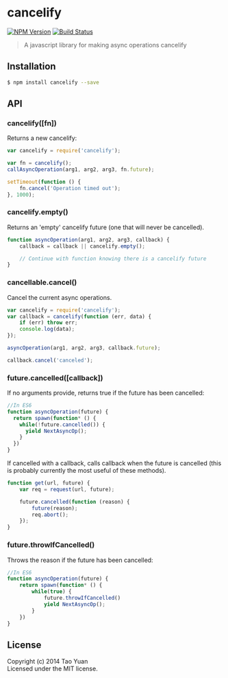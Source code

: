 cancelify
=========

[![NPM Version](https://img.shields.io/npm/v/cancelify.svg?style=flat)](https://www.npmjs.org/package/cancelify)
[![Build Status](http://img.shields.io/travis/taoyuan/cancelify.svg?style=flat)](https://travis-ci.org/taoyuan/cancelify)

> A javascript library for making async operations cancelify

## Installation

```bash
$ npm install cancelify --save
```

## API

### cancelify([fn])

Returns a new cancelify:

```js
var cancelify = require('cancelify');

var fn = cancelify();
callAsyncOperation(arg1, arg2, arg3, fn.future);

setTimeout(function () {
    fn.cancel('Operation timed out');
}, 1000);
```

### cancelify.empty()

Returns an 'empty' cancelify future (one that will never be cancelled).

```js
function asyncOperation(arg1, arg2, arg3, callback) {
    callback = callback || cancelify.empty();

    // Continue with function knowing there is a cancelify future
}
```

### cancellable.cancel()

Cancel the current async operations.

```js
var cancelify = require('cancelify');
var callback = cancelify(function (err, data) {
    if (err) throw err;
    console.log(data);
});

asyncOperation(arg1, arg2, arg3, callback.future);

callback.cancel('canceled');
```

### future.cancelled([callback])

If no arguments provide, returns true if the future has been cancelled:

```js
//In ES6
function asyncOperation(future) {
  return spawn(function* () {
    while(!future.cancelled()) {
      yield NextAsyncOp();
    }
  })
}
```

If cancelled with a callback, calls callback when the future is cancelled 
(this is probably currently the most useful of these methods).

```javascript
function get(url, future) {
    var req = request(url, future);

    future.cancelled(function (reason) {
        future(reason);
        req.abort();
    });
}
```

### future.throwIfCancelled()

Throws the reason if the future has been cancelled:

```javascript
//In ES6
function asyncOperation(future) {
    return spawn(function* () {
        while(true) {
            future.throwIfCancelled()
            yield NextAsyncOp();
        }
    })
}
```

## License

Copyright (c) 2014 Tao Yuan  
Licensed under the MIT license.
